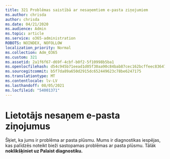 ```yaml
---
title: 321 Problēmas saistībā ar nesaņemtiem e-pasta ziņojumiem
ms.author: chrisda
author: chrisda
ms.date: 04/21/2020
ms.audience: Admin
ms.topic: article
ms.service: o365-administration
ROBOTS: NOINDEX, NOFOLLOW
localization_priority: Normal
ms.collection: Adm_O365
ms.custom: 321
ms.assetid: 2a1f6f67-d69f-4cbf-b0f2-5f10998b5ba1
ms.openlocfilehash: d54c945b71eead1d05f30aa90c84bab87cec162bcffeec836471b5a25c5055e6
ms.sourcegitcommit: b5f7da89a650d2915dc652449623c78be6247175
ms.translationtype: MT
ms.contentlocale: lv-LV
ms.lasthandoff: 08/05/2021
ms.locfileid: "54001371"
---
```

# <a name="a-user-isnt-receiving-email-messages"></a>Lietotājs nesaņem e-pasta ziņojumus

Šķiet, ka jums ir problēma ar pasta plūsmu. Mums ir diagnostikas iespējas, kas palīdzēs noteikt bieži sastopamas problēmas ar pasta plūsmu. Tālāk **noklikšķiniet uz Palaist diagnostiku.**
 